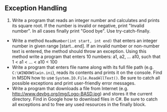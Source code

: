 ## Exception Handling

1. Write a program that reads an integer number and calculates and prints its square root. If the number is invalid or negative, print "Invalid number". In all cases finally print "Good bye". Use try-catch-finally.
* Write a method `ReadNumber(int start, int end)` that enters an integer number in given range [start...end]. If an invalid number or non-number text is entered, the method should throw an exception. Using this method write a program that enters 10 numbers: a1, a2, … a10, such that 1 < a1 < ... < a10 < 100
* Write a program that enters file name along with its full file path (e.g. `C:\WINDOWS\win.ini`), reads its contents and prints it on the console. Find in MSDN how to use `System.IO.File.ReadAllText()`. Be sure to catch all possible exceptions and print user-friendly error messages.
* Write a program that downloads a file from Internet (e.g. http://www.devbg.org/img/Logo-BASD.jpg) and stores it the current directory. Find in Google how to download files in C#. Be sure to catch all exceptions and to free any used resources in the finally block.
